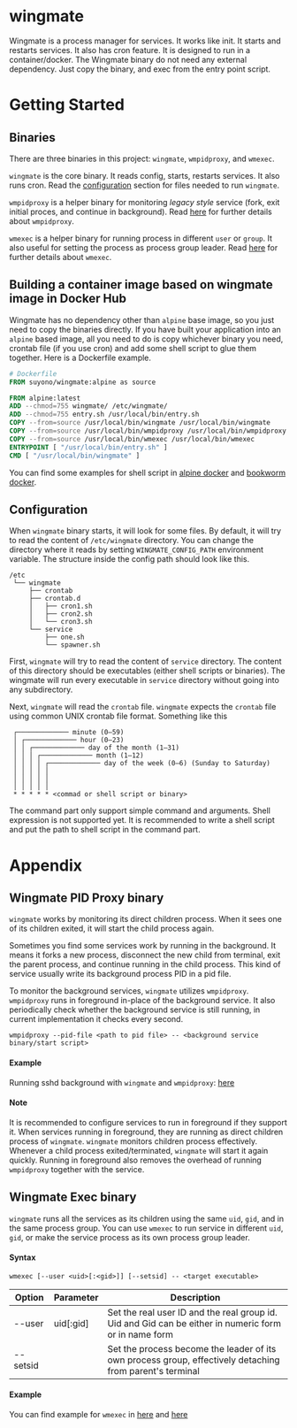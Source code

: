 # wingmate

Wingmate is a process manager for services. It works like init. It starts and restarts services.
It also has cron feature. It is designed to run in a container/docker. 
The Wingmate binary do not need any external dependency. 
Just copy the binary, and exec from the entry point script.

# Getting Started

## Binaries

There are three binaries in this project: `wingmate`, `wmpidproxy`, and `wmexec`.

`wingmate` is the core binary. It reads config, starts, restarts services. It also
runs cron. Read the [configuration](#configuration) section for files needed to run
`wingmate`.

`wmpidproxy` is a helper binary for monitoring _legacy style_ service (fork, exit
initial proces, and continue in background). Read [here](#wingmate-pid-proxy-binary)
for further details about `wmpidproxy`.

`wmexec` is a helper binary for running process in different `user` or `group`.
It also useful for setting the process as process group leader.
Read [here](#wingmate-exec-binary) for further details about `wmexec`.

## Building a container image based on wingmate image in Docker Hub

Wingmate has no dependency other than `alpine` base image, so you just need to copy
the binaries directly. If you have built your application into an `alpine` based image,
all you need to do is copy whichever binary you need, crontab file (if you use cron)
and add some shell script to glue them together. Here is a Dockerfile example.

```Dockerfile
# Dockerfile
FROM suyono/wingmate:alpine as source

FROM alpine:latest
ADD --chmod=755 wingmate/ /etc/wingmate/
ADD --chmod=755 entry.sh /usr/local/bin/entry.sh
COPY --from=source /usr/local/bin/wingmate /usr/local/bin/wingmate
COPY --from=source /usr/local/bin/wmpidproxy /usr/local/bin/wmpidproxy
COPY --from=source /usr/local/bin/wmexec /usr/local/bin/wmexec
ENTRYPOINT [ "/usr/local/bin/entry.sh" ]
CMD [ "/usr/local/bin/wingmate" ]
```
You can find some examples for shell script in [alpine docker](docker/alpine) and 
[bookworm docker](docker/bookworm).

## Configuration

When `wingmate` binary starts, it will look for some files. By default, it will
try to read the content of `/etc/wingmate` directory. You can change the directory
where it reads by setting `WINGMATE_CONFIG_PATH` environment variable. The structure
inside the config path should look like this.

```shell
/etc
 └── wingmate
     ├── crontab
     ├── crontab.d
     │   ├── cron1.sh
     │   ├── cron2.sh
     │   └── cron3.sh
     └── service
         ├── one.sh
         └── spawner.sh
```

First, `wingmate` will try to read the content of `service` directory. The content of
this directory should be executables (either shell scripts or binaries). The wingmate
will run every executable in `service` directory without going into any subdirectory.

Next, `wingmate` will read the `crontab` file. `wingmate` expects the `crontab` file using
common UNIX crontab file format. Something like this

```shell
 ┌───────────── minute (0–59)
 │ ┌───────────── hour (0–23)
 │ │ ┌───────────── day of the month (1–31)
 │ │ │ ┌───────────── month (1–12)
 │ │ │ │ ┌───────────── day of the week (0–6) (Sunday to Saturday)
 │ │ │ │ │ 
 │ │ │ │ │
 │ │ │ │ │
 * * * * * <commad or shell script or binary>
```

The command part only support simple command and arguments. Shell expression is not supported
yet. It is recommended to write a shell script and put the path to shell script in
the command part.

# Appendix
## Wingmate PID Proxy binary

`wingmate` works by monitoring its direct children process. When it sees one of its children
exited, it will start the child process again.

Sometimes you find some services work by running in the background. It means it forks a new 
process, disconnect the new child from terminal, exit the parent process, and continue 
running in the child process. This kind of service usually write its background process
PID in a pid file.

To monitor the background services, `wingmate` utilizes `wmpidproxy`. `wmpidproxy` runs
in foreground in-place of the background service. It also periodically check whether the
background service is still running, in current implementation it checks every second.

```shell
wmpidproxy --pid-file <path to pid file> -- <background service binary/start script>
```
#### Example
Running sshd background with `wingmate` and `wmpidproxy`: [here](example/ssh-docker)

#### Note

It is recommended to configure services to run in foreground if they support it. When services
running in foreground, they are running as direct children process of `wingmate`.
`wingmate` monitors children process effectively. Whenever a child process exited/terminated,
`wingmate` will start it again quickly. Running in foreground also removes the overhead of running
`wmpidproxy` together with the service.

## Wingmate Exec binary

`wingmate` runs all the services as its children using the same `uid`, `gid`, and in the
same process group. You can use `wmexec` to run service in different `uid`, `gid`, or make
the service process as its own process group leader.

#### Syntax

```shell
wmexec [--user <uid>[:<gid>]] [--setsid] -- <target executable>
```
| Option   | Parameter | Description                                                                                              |
|----------|-----------|----------------------------------------------------------------------------------------------------------|
| --user   | uid[:gid] | Set the real user ID and the real group id. Uid and Gid can be either in numeric form or in name form    |
| --setsid |           | Set the process become the leader of its own process group, effectively detaching from parent's terminal |

#### Example

You can find example for `wmexec` in [here](docker/alpine/etc/wingmate) and [here](docker/bookworm/etc/wingmate)